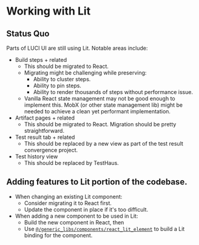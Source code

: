 # Working with Lit

## Status Quo
Parts of LUCI UI are still using Lit. Notable areas include:
 * Build steps + related
   * This should be migrated to React.
   * Migrating might be challenging while preserving:
     * Ability to cluster steps.
     * Ability to pin steps.
     * Ability to render thousands of steps without performance issue.
   * Vanilla React state management may not be good enough to implement this.
     MobX (or other state management lib) might be needed to achieve a clean
     yet performant implementation.
 * Artifact pages + related
   * This should be migrated to React. Migration should be pretty
     straightforward.
 * Test result tab + related
   * This should be replaced by a new view as part of the test result
     convergence project.
 * Test history view
   * This should be replaced by TestHaus.

## Adding features to Lit portion of the codebase.
 * When changing an existing Lit component:
   * Consider migrating it to React first.
   * Update the component in place if it's too difficult.
 * When adding a new component to be used in Lit:
   * Build the new component in React, then
   * Use [`@/generic_libs/components/react_lit_element`](../../src/generic_libs/components/react_lit_element/doc.md)
     to build a Lit binding for the component.
